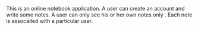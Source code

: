 This is an online notebook application.
A user can create an account and write some notes.
A user can only see his or her own notes only .
Each note is assocaited with a particular user.

